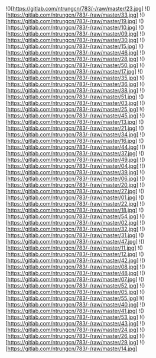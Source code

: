 !()[https://gitlab.com/ntrungcn/783/-/raw/master/23.jpg]
!()[https://gitlab.com/ntrungcn/783/-/raw/master/33.jpg]
!()[https://gitlab.com/ntrungcn/783/-/raw/master/19.jpg]
!()[https://gitlab.com/ntrungcn/783/-/raw/master/10.jpg]
!()[https://gitlab.com/ntrungcn/783/-/raw/master/09.jpg]
!()[https://gitlab.com/ntrungcn/783/-/raw/master/30.jpg]
!()[https://gitlab.com/ntrungcn/783/-/raw/master/15.jpg]
!()[https://gitlab.com/ntrungcn/783/-/raw/master/46.jpg]
!()[https://gitlab.com/ntrungcn/783/-/raw/master/28.jpg]
!()[https://gitlab.com/ntrungcn/783/-/raw/master/50.jpg]
!()[https://gitlab.com/ntrungcn/783/-/raw/master/17.jpg]
!()[https://gitlab.com/ntrungcn/783/-/raw/master/35.jpg]
!()[https://gitlab.com/ntrungcn/783/-/raw/master/36.jpg]
!()[https://gitlab.com/ntrungcn/783/-/raw/master/38.jpg]
!()[https://gitlab.com/ntrungcn/783/-/raw/master/51.jpg]
!()[https://gitlab.com/ntrungcn/783/-/raw/master/03.jpg]
!()[https://gitlab.com/ntrungcn/783/-/raw/master/25.jpg]
!()[https://gitlab.com/ntrungcn/783/-/raw/master/45.jpg]
!()[https://gitlab.com/ntrungcn/783/-/raw/master/13.jpg]
!()[https://gitlab.com/ntrungcn/783/-/raw/master/21.jpg]
!()[https://gitlab.com/ntrungcn/783/-/raw/master/34.jpg]
!()[https://gitlab.com/ntrungcn/783/-/raw/master/16.jpg]
!()[https://gitlab.com/ntrungcn/783/-/raw/master/44.jpg]
!()[https://gitlab.com/ntrungcn/783/-/raw/master/37.jpg]
!()[https://gitlab.com/ntrungcn/783/-/raw/master/49.jpg]
!()[https://gitlab.com/ntrungcn/783/-/raw/master/04.jpg]
!()[https://gitlab.com/ntrungcn/783/-/raw/master/39.jpg]
!()[https://gitlab.com/ntrungcn/783/-/raw/master/06.jpg]
!()[https://gitlab.com/ntrungcn/783/-/raw/master/20.jpg]
!()[https://gitlab.com/ntrungcn/783/-/raw/master/27.jpg]
!()[https://gitlab.com/ntrungcn/783/-/raw/master/01.jpg]
!()[https://gitlab.com/ntrungcn/783/-/raw/master/22.jpg]
!()[https://gitlab.com/ntrungcn/783/-/raw/master/18.jpg]
!()[https://gitlab.com/ntrungcn/783/-/raw/master/54.jpg]
!()[https://gitlab.com/ntrungcn/783/-/raw/master/02.jpg]
!()[https://gitlab.com/ntrungcn/783/-/raw/master/32.jpg]
!()[https://gitlab.com/ntrungcn/783/-/raw/master/31.jpg]
!()[https://gitlab.com/ntrungcn/783/-/raw/master/47.jpg]
!()[https://gitlab.com/ntrungcn/783/-/raw/master/11.jpg]
!()[https://gitlab.com/ntrungcn/783/-/raw/master/12.jpg]
!()[https://gitlab.com/ntrungcn/783/-/raw/master/42.jpg]
!()[https://gitlab.com/ntrungcn/783/-/raw/master/08.jpg]
!()[https://gitlab.com/ntrungcn/783/-/raw/master/48.jpg]
!()[https://gitlab.com/ntrungcn/783/-/raw/master/07.jpg]
!()[https://gitlab.com/ntrungcn/783/-/raw/master/52.jpg]
!()[https://gitlab.com/ntrungcn/783/-/raw/master/05.jpg]
!()[https://gitlab.com/ntrungcn/783/-/raw/master/55.jpg]
!()[https://gitlab.com/ntrungcn/783/-/raw/master/40.jpg]
!()[https://gitlab.com/ntrungcn/783/-/raw/master/41.jpg]
!()[https://gitlab.com/ntrungcn/783/-/raw/master/53.jpg]
!()[https://gitlab.com/ntrungcn/783/-/raw/master/43.jpg]
!()[https://gitlab.com/ntrungcn/783/-/raw/master/24.jpg]
!()[https://gitlab.com/ntrungcn/783/-/raw/master/26.jpg]
!()[https://gitlab.com/ntrungcn/783/-/raw/master/29.jpg]
!()[https://gitlab.com/ntrungcn/783/-/raw/master/14.jpg]
